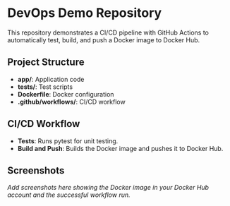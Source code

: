 # DevOps Demo Repository

This repository demonstrates a CI/CD pipeline with GitHub Actions to automatically test, build, and push a Docker image to Docker Hub.

## Project Structure
- **app/**: Application code
- **tests/**: Test scripts
- **Dockerfile**: Docker configuration
- **.github/workflows/**: CI/CD workflow

## CI/CD Workflow
- **Tests**: Runs pytest for unit testing.
- **Build and Push**: Builds the Docker image and pushes it to Docker Hub.

## Screenshots
_Add screenshots here showing the Docker image in your Docker Hub account and the successful workflow run._
